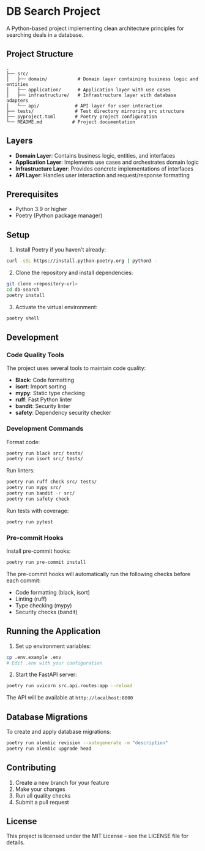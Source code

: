 # DB Search Project

A Python-based project implementing clean architecture principles for searching deals in a database.

## Project Structure

```
.
├── src/
│   ├── domain/           # Domain layer containing business logic and entities
│   ├── application/      # Application layer with use cases
│   ├── infrastructure/   # Infrastructure layer with database adapters
│   └── api/             # API layer for user interaction
├── tests/               # Test directory mirroring src structure
├── pyproject.toml       # Poetry project configuration
└── README.md           # Project documentation
```

## Layers

- **Domain Layer**: Contains business logic, entities, and interfaces
- **Application Layer**: Implements use cases and orchestrates domain logic
- **Infrastructure Layer**: Provides concrete implementations of interfaces
- **API Layer**: Handles user interaction and request/response formatting

## Prerequisites

- Python 3.9 or higher
- Poetry (Python package manager)

## Setup

1. Install Poetry if you haven't already:
```bash
curl -sSL https://install.python-poetry.org | python3 -
```

2. Clone the repository and install dependencies:
```bash
git clone <repository-url>
cd db-search
poetry install
```

3. Activate the virtual environment:
```bash
poetry shell
```

## Development

### Code Quality Tools

The project uses several tools to maintain code quality:

- **Black**: Code formatting
- **isort**: Import sorting
- **mypy**: Static type checking
- **ruff**: Fast Python linter
- **bandit**: Security linter
- **safety**: Dependency security checker

### Development Commands

Format code:
```bash
poetry run black src/ tests/
poetry run isort src/ tests/
```

Run linters:
```bash
poetry run ruff check src/ tests/
poetry run mypy src/
poetry run bandit -r src/
poetry run safety check
```

Run tests with coverage:
```bash
poetry run pytest
```

### Pre-commit Hooks

Install pre-commit hooks:
```bash
poetry run pre-commit install
```

The pre-commit hooks will automatically run the following checks before each commit:
- Code formatting (black, isort)
- Linting (ruff)
- Type checking (mypy)
- Security checks (bandit)

## Running the Application

1. Set up environment variables:
```bash
cp .env.example .env
# Edit .env with your configuration
```

2. Start the FastAPI server:
```bash
poetry run uvicorn src.api.routes:app --reload
```

The API will be available at `http://localhost:8000`

## Database Migrations

To create and apply database migrations:
```bash
poetry run alembic revision --autogenerate -m "description"
poetry run alembic upgrade head
```

## Contributing

1. Create a new branch for your feature
2. Make your changes
3. Run all quality checks
4. Submit a pull request

## License

This project is licensed under the MIT License - see the LICENSE file for details.
